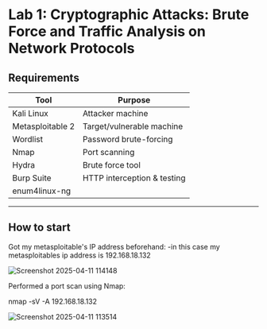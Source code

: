 # Lab 1: Cryptographic Attacks: Brute Force and Traffic Analysis on Network Protocols

## Requirements

| Tool               | Purpose                        |
|--------------------|--------------------------------|
| Kali Linux         | Attacker machine               |
| Metasploitable 2   | Target/vulnerable machine      |
| Wordlist           | Password brute-forcing         |
| Nmap               | Port scanning                  |
| Hydra              | Brute force tool               |
| Burp Suite         | HTTP interception & testing    |
| enum4linux-ng      |                                |
---
## How to start

Got my metasploitable's IP address beforehand:
-in this case my metasploitables ip address is 192.168.18.132

![Screenshot 2025-04-11 114148](https://github.com/user-attachments/assets/e46ca9d7-de06-4805-9959-0d575431749d)

Performed a port scan using Nmap:

nmap -sV -A 192.168.18.132

![Screenshot 2025-04-11 113514](https://github.com/user-attachments/assets/f12b45e0-630f-43d6-b422-cbdfd93f749f)
